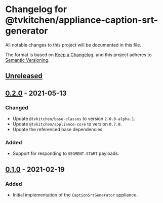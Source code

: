 # Changelog for @tvkitchen/appliance-caption-srt-generator

All notable changes to this project will be documented in this file.

The format is based on [Keep a Changelog](https://keepachangelog.com/en/1.0.0/),
and this project adheres to [Semantic Versioning](https://semver.org/spec/v2.0.0.html).


## [Unreleased]

## [0.2.0] - 2021-05-13
### Changed
- Update `@tvkitchen/base-classes` to version `2.0.0-alpha.1`.
- Update `@tvkitchen/appliance-core` to version `0.7.0`.
- Update the referenced base dependencies.

### Added
- Support for responding to `SEGMENT.START` payloads.

## [0.1.0] - 2021-02-19
### Added
- Initial implementation of the `CaptionSrtGenerator` appliance.

[Unreleased]: https://github.com/tvkitchen/appliances/compare/@tvkitchen/appliance-caption-srt-generator@0.2.0...HEAD
[0.2.0]: https://github.com/tvkitchen/appliances/releases/tag/@tvkitchen/appliance-caption-srt-generator@0.2.0
[0.1.0]: https://github.com/tvkitchen/appliances/releases/tag/@tvkitchen/appliance-caption-srt-generator@0.1.0

